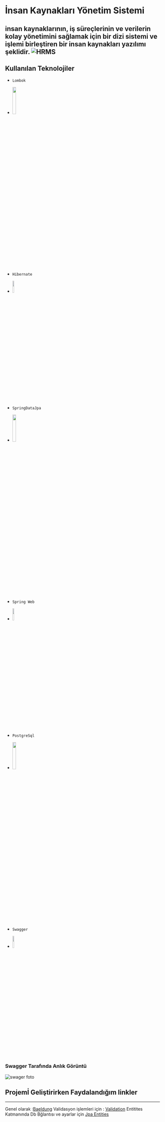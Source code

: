 # İnsan Kaynakları Yönetim Sistemi

insan kaynaklarının, iş süreçlerinin ve verilerin kolay yönetimini sağlamak için bir dizi sistemi ve işlemi birleştiren bir insan kaynakları yazılımı şeklidir.
![HRMS](https://user-images.githubusercontent.com/74687192/120178589-566b3b00-c212-11eb-9617-69f8a5e6031c.png)
---
## Kullanılan Teknolojiler 
- `Lombok`
- <img src="https://user-images.githubusercontent.com/74687192/120121939-ba5c1800-c1ae-11eb-8327-67e22b7c7664.png" width="15%" height="15%" />
- `Hibernate`
- <img src="https://user-images.githubusercontent.com/74687192/120121937-b9c38180-c1ae-11eb-8b7f-2e4ad3197598.jpg" width="10%" height="10%" />

- `SpringDataJpa`
- <img src="https://user-images.githubusercontent.com/74687192/120121942-bb8d4500-c1ae-11eb-8234-838d69081b18.png" width="15%" height="15%" />
- `Spring Web`
- <img src="https://user-images.githubusercontent.com/74687192/120121943-bb8d4500-c1ae-11eb-8a9d-f7afabafd3d6.png" width="10%" height="10%" />
- `PostgreSql`
- <img src="https://user-images.githubusercontent.com/74687192/120121946-bd570880-c1ae-11eb-9278-e159bbba8808.jpeg" width="15%" height="15%" />
- `Swagger`
- <img src="https://user-images.githubusercontent.com/74687192/120121941-baf4ae80-c1ae-11eb-86b1-5647438c8b4a.png" width="10%" height="10%" />

### Swagger Tarafında Anlık Görüntü

![swager foto](https://user-images.githubusercontent.com/74687192/120122286-7e29b700-c1b0-11eb-949b-c095b40786f8.PNG)


## Projemİ Geliştirirken Faydalandığım linkler 
---
   Genel olarak :[Baeldung](https://www.baeldung.com)
  Validasyon işlemleri için : [Validation](https://www.baeldung.com/javax-validation)
   Entitites Katmanında Db Bğlantısı ve ayarlar için [Jpa Entities](https://www.baeldung.com/jpa-entities)
  
